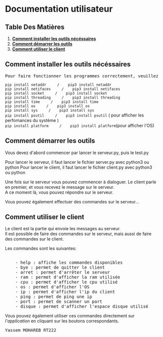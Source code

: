 <h1> Documentation utilisateur</h1>


## Table Des Matières
1. [__Comment installer les outils nécéssaires__](#Comment-installer-les-outils-nécéssaires)
2. [__Comment démarrer les outils__](#Comment-démarrer-les-outils)
3. [__Comment utiliser le client__](#Comment-utiliser-le-client)




## Comment installer les outils nécéssaires




<pre>Pour faire fonctionner les programmes correctement, veuillez installer les librairies suivantes : </pre>


```pip install netaddr     /    pip3 install netaddr```   
```pip install netifaces     /    pip3 install netifaces```    
```pip install socket     /    pip3 install socket```   
```pip install threading     /    pip3 install threading```     
```pip install time     /    pip3 install time```    
```pip install os     /    pip3 install os```    
```pip install sys     /    pip3 install sys```   
```pip install psutil     /    pip3 install psutil``` ( pour afficher les perfomances du système )       
```pip install platform     /    pip3 install platform```(pour afficher l'OS)  

##

## Comment démarrer les outils

Vous devez d'abord commencer par lancer le serveur.py, puis le test.py

Pour lancer le serveur, il faut lancer le fichier server.py avec python3 ou python
Pour lancer le client, il faut lancer le fichier client.py avec python3 ou python

Une fois sur le serveur vous pouvez commencer à dialoguer. Le client parle en premier, et vous recevez le message sur le serveur.  
A ce moment là, vous pouvez répondre sur le serveur.

Vous pouvez également effectuer des commandes sur le serveur...

##

## Comment utiliser le client
Le client est la partie qui envoie les messages au serveur.   
Il est possible de faire des commandes sur le serveur, mais aussi de faire des commandes sur le client.

Les commandes sont les suivantes:

   <pre> 
    - help : affiche les commandes disponibles  
    - bye : permet de quitter le client  
    - arret : permet d'arrêter le serveur  
    - ram : permet d'afficher la ram utilisée  
    - cpu : permet d'afficher le cpu utilisé  
    - os : permet d'afficher l'OS  
    - ip : permet d'afficher l'ip du client  
    - ping : permet de ping une ip  
    - port : permet de scanner un port  
    - disque : permet d'afficher l'espace disque utilisé  </pre>

Vous pouvez également utiliser ces commandes directement sur *l'application* en cliquant sur les boutons correspondants.



<pre>Yassem MOHAREB RT222 <pre>

